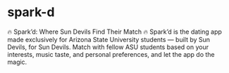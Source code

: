# spark-d
🔥 Spark’d: Where Sun Devils Find Their Match 🔥  Spark’d is the dating app made exclusively for Arizona State University students — built by Sun Devils, for Sun Devils. Match with fellow ASU students based on your interests, music taste, and personal preferences, and let the app do the magic.
